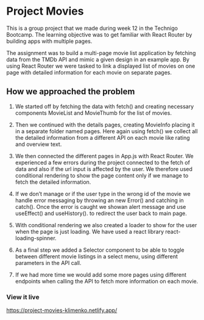 # Project Movies
This is a group project that we made during week 12 in the Technigo Bootcamp. The learning objective was to get familiar with React Router by building apps with multiple pages.

The assignment was to build a multi-page movie list application by fetching data from the TMDb API and mimic a given design in an example app. By using React Router we were tasked to link a displayed list of movies on one page with detailed information for each movie on separate pages.

## How we approached the problem
1. We started off by fetching the data with fetch() and creating necessary components MovieList and MovieThumb for the list of movies. 

2. Then we continued with the details pages, creating MovieInfo placing it in a separate folder named pages. Here again using fetch() we collect all the detailed information from a different API on each movie like rating and overview text. 

3. We then connected the different pages in App.js with React Router. We experienced a few errors during the project connected to the fetch of data and also if the url input is affected by the user. We therefore used conditional rendering to show the page content only if we manage to fetch the detailed information. 

4. If we don’t manage or if the user type in the wrong id of the movie we handle error messaging by throwing an new Error() and catching in catch(). 
Once the error is caught we showan alert message and use useEffect() and useHistory(). to redirect the user back to main page. 

5. With conditional rendering we also created a loader to show for the user when the page is just loading. We have used a react library react-loading-spinner.

6. As a final step we added a Selector component to be able to toggle between different movie listings in a select menu, using different parameters in the API call. 

7. If we had more time we would add some more pages using different endpoints when calling the API to fetch more information on each movie.

### View it live

https://project-movies-klimenko.netlify.app/
